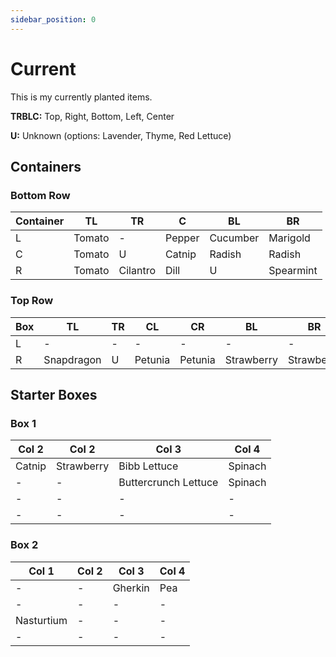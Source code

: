 ```yaml
---
sidebar_position: 0
---
```


# Current

This is my currently planted items.

**TRBLC:** Top, Right, Bottom, Left, Center

**U:** Unknown (options: Lavender, Thyme, Red Lettuce)

## Containers

### Bottom Row

| Container | TL | TR | C | BL | BR |
| - | - | - | - | - | - |
| L | Tomato | - | Pepper | Cucumber | Marigold |
| C | Tomato | U | Catnip | Radish | Radish |
| R | Tomato | Cilantro | Dill | U | Spearmint |

### Top Row
| Box | TL | TR | CL | CR | BL | BR |
| - | - | - | - | - | - | - |
| L | - | - | - | - | - | - |
| R | Snapdragon | U | Petunia | Petunia | Strawberry | Strawberry |


## Starter Boxes

### Box 1

| Col 2 | Col 2 | Col 3 | Col 4 |
| - | - | - | - |
| Catnip | Strawberry | Bibb Lettuce | Spinach |
| - | - | Buttercrunch Lettuce | Spinach |
| - | - | - | - |
| - | - | - | - |

### Box 2

| Col 1 | Col 2 | Col 3 | Col 4 |
| - | - | - | - |
| - | - | Gherkin | Pea |
| - | - | - | - |
| Nasturtium | - | - | - |
| - | - | - | - |
